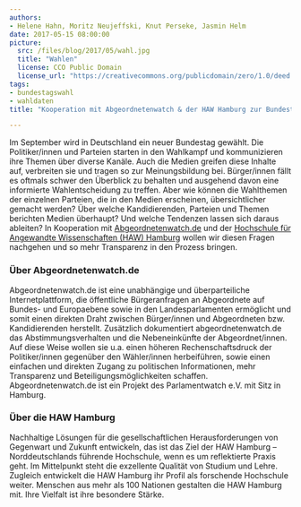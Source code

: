 ```yaml
---
authors: 
- Helene Hahn, Moritz Neujeffski, Knut Perseke, Jasmin Helm
date: 2017-05-15 08:00:00
picture:
  src: /files/blog/2017/05/wahl.jpg
  title: "Wahlen"
  license: CCO Public Domain
  license_url: "https://creativecommons.org/publicdomain/zero/1.0/deed.de"
tags:
- bundestagswahl
- wahldaten
title: "Kooperation mit Abgeordnetenwatch & der HAW Hamburg zur Bundestagswahl 2017"

---
```


Im September wird in Deutschland ein neuer Bundestag gewählt. Die Politiker/innen und Parteien starten in den Wahlkampf und kommunizieren ihre Themen über diverse Kanäle. Auch die Medien greifen diese Inhalte auf, verbreiten sie und tragen so zur Meinungsbildung bei. Bürger/innen fällt es oftmals schwer den Überblick zu behalten und ausgehend davon eine informierte Wahlentscheidung zu treffen. 
Aber wie können die Wahlthemen der einzelnen Parteien, die in den Medien erscheinen, übersichtlicher gemacht werden? Über welche Kandidierenden, Parteien und Themen berichten Medien überhaupt? Und welche Tendenzen lassen sich daraus ableiten? In Kooperation mit [Abgeordnetenwatch.de](https://abgeordnetenwatch.de) und der [Hochschule für Angewandte Wissenschaften (HAW) Hamburg](https://haw-hamburg.de) wollen wir diesen Fragen nachgehen und so mehr Transparenz in den Prozess bringen.

### Über Abgeordnetenwatch.de

Abgeordnetenwatch.de ist eine unabhängige und überparteiliche Internetplattform, die öffentliche Bürgeranfragen an Abgeordnete auf Bundes- und Europaebene sowie in den Landesparlamenten ermöglicht und somit einen direkten Draht zwischen Bürger/innen und Abgeordneten bzw. Kandidierenden herstellt. Zusätzlich dokumentiert abgeordnetenwatch.de das Abstimmungsverhalten und die Nebeneinkünfte der Abgeordnet/innen. Auf diese Weise wollen sie u.a. einen höheren Rechenschaftsdruck der Politiker/innen gegenüber den Wähler/innen herbeiführen, sowie einen einfachen und direkten Zugang zu politischen Informationen, mehr Transparenz und Beteiligungsmöglichkeiten schaffen. Abgeordnetenwatch.de ist ein Projekt des Parlamentwatch e.V. mit Sitz in Hamburg.

### Über die HAW Hamburg

Nachhaltige Lösungen für die gesellschaftlichen Herausforderungen von Gegenwart und Zukunft entwickeln, das ist das Ziel der HAW Hamburg – Norddeutschlands führende Hochschule, wenn es um reflektierte Praxis geht. Im Mittelpunkt steht die exzellente Qualität von Studium und Lehre. Zugleich entwickelt die HAW Hamburg ihr Profil als forschende Hochschule weiter. Menschen aus mehr als 100 Nationen gestalten die HAW Hamburg mit. Ihre Vielfalt ist ihre besondere Stärke.


